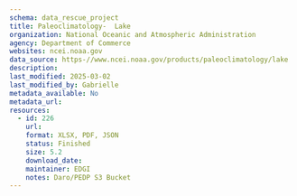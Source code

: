 ```yaml
---
schema: data_rescue_project 
title: Paleoclimatology-  Lake
organization: National Oceanic and Atmospheric Administration
agency: Department of Commerce
websites: ncei.noaa.gov
data_source: https-//www.ncei.noaa.gov/products/paleoclimatology/lake
description: 
last_modified: 2025-03-02
last_modified_by: Gabrielle
metadata_available: No
metadata_url: 
resources:
  - id: 226
    url: 
    format: XLSX, PDF, JSON
    status: Finished
    size: 5.2
    download_date: 
    maintainer: EDGI
    notes: Daro/PEDP S3 Bucket
---
```

